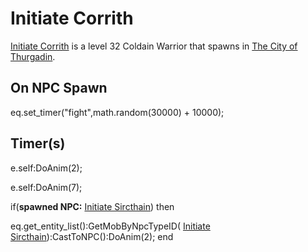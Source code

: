 # Initiate Corrith



[Initiate Corrith](/npc/115205) is a level 32 Coldain Warrior that spawns in [The City of Thurgadin](/zone/115).





## On NPC Spawn

eq.set_timer("fight",math.random(30000) + 10000);


## Timer(s)

e.self:DoAnim(2);

e.self:DoAnim(7);

if(**spawned NPC:**  [Initiate Sircthain](/npc/115176)) then


eq.get_entity_list():GetMobByNpcTypeID( [Initiate Sircthain](/npc/115176)):CastToNPC():DoAnim(2);
end
